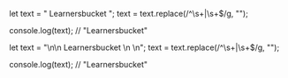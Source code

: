 let text = "   Learnersbucket    ";
text = text.replace(/^\s+|\s+$/g, "");

console.log(text);
// "Learnersbucket"

let text = "\n\n Learnersbucket  \n \n";
text = text.replace(/^\s+|\s+$/g, "");

console.log(text);
// "Learnersbucket"
